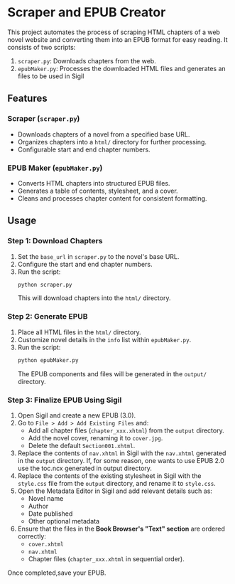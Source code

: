 # Scraper and EPUB Creator

This project automates the process of scraping HTML chapters of a web novel website and converting them into an EPUB format for easy reading. It consists of two scripts:

1. `scraper.py`: Downloads chapters from the web.
2. `epubMaker.py`: Processes the downloaded HTML files and generates an files to be used in Sigil

## Features

### Scraper (`scraper.py`)
- Downloads chapters of a novel from a specified base URL.
- Organizes chapters into a `html/` directory for further processing.
- Configurable start and end chapter numbers.

### EPUB Maker (`epubMaker.py`)
- Converts HTML chapters into structured EPUB files.
- Generates a table of contents, stylesheet, and a cover.
- Cleans and processes chapter content for consistent formatting.

## Usage

### Step 1: Download Chapters
1. Set the `base_url` in `scraper.py` to the novel's base URL.
2. Configure the start and end chapter numbers.
3. Run the script:
   ```bash
   python scraper.py
   ```
   This will download chapters into the `html/` directory.

### Step 2: Generate EPUB
1. Place all HTML files in the `html/` directory.
2. Customize novel details in the `info` list within `epubMaker.py`.
3. Run the script:
   ```bash
   python epubMaker.py
   ```
   The EPUB components and files will be generated in the `output/` directory.

### Step 3: Finalize EPUB Using Sigil
1. Open Sigil and create a new EPUB (3.0).
2. Go to `File > Add > Add Existing Files` and:
   - Add all chapter files (`chapter_xxx.xhtml`) from the `output` directory.
   - Add the novel cover, renaming it to `cover.jpg`.
   - Delete the default `Section001.xhtml`.
3. Replace the contents of `nav.xhtml` in Sigil with the `nav.xhtml` generated in the `output` directory. If, for some reason, one wants to use EPUB 2.0 use the toc.ncx generated in output directory.
4. Replace the contents of the existing stylesheet in Sigil with the `style.css` file from the `output` directory, and rename it to `style.css`.
5. Open the Metadata Editor in Sigil and add relevant details such as:
   - Novel name
   - Author
   - Date published
   - Other optional metadata
6. Ensure that the files in the **Book Browser's "Text" section** are ordered correctly:
   - `cover.xhtml`
   - `nav.xhtml`
   - Chapter files (`chapter_xxx.xhtml` in sequential order).

Once completed,save your EPUB.
